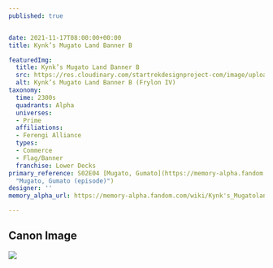 ```yaml
---
published: true


date: 2021-11-17T08:00:00+00:00
title: Kynk’s Mugato Land Banner B

featuredImg:
  title: Kynk’s Mugato Land Banner B
  src: https://res.cloudinary.com/startrekdesignproject-com/image/upload/v1637184139/Mugato-Land-Banner-B.png
  alt: Kynk’s Mugato Land Banner B (Frylon IV)
taxonomy:
  time: 2300s
  quadrants: Alpha
  universes:
  - Prime
  affiliations:
  - Ferengi Alliance
  types:
  - Commerce
  - Flag/Banner
  franchise: Lower Decks
primary_reference: S02E04 [Mugato, Gumato](https://memory-alpha.fandom.com/wiki/Mugato,_Gumato_(episode)
  "Mugato, Gumato (episode)")
designer: ''
memory_alpha_url: https://memory-alpha.fandom.com/wiki/Kynk's_Mugatoland

---
```

## Canon Image

![](https://res.cloudinary.com/startrekdesignproject-com/image/upload/v1637184139/Kynks-Mugato-Land_LDS-2x4.jpg)